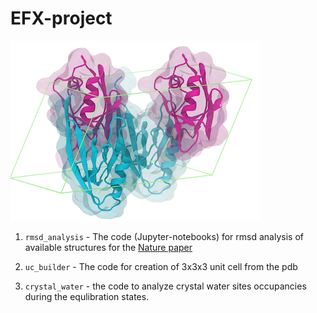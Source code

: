 # EFX-project

![](pics/1uc.png)

1. `rmsd_analysis` - The code (Jupyter-notebooks) for rmsd analysis of available structures for the [Nature paper](https://www.nature.com/articles/nature20571)

2. `uc_builder` - The code for creation of 3x3x3 unit cell from the pdb

3. `crystal_water` - the code to analyze crystal water sites occupancies during the equlibration states.
